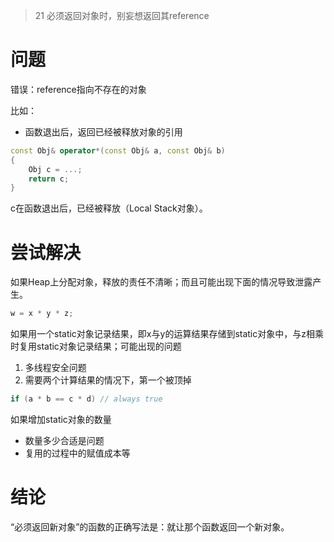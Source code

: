 > 21 必须返回对象时，别妄想返回其reference

# 问题

错误：reference指向不存在的对象

比如：

- 函数退出后，返回已经被释放对象的引用

```c++
const Obj& operator*(const Obj& a, const Obj& b)
{
    Obj c = ...;
    return c;
}
```

c在函数退出后，已经被释放（Local Stack对象）。

# 尝试解决

如果Heap上分配对象，释放的责任不清晰；而且可能出现下面的情况导致泄露产生。

```c++
w = x * y * z;
```

如果用一个static对象记录结果，即x与y的运算结果存储到static对象中，与z相乘时复用static对象记录结果；可能出现的问题

1. 多线程安全问题
2. 需要两个计算结果的情况下，第一个被顶掉

```c++
if (a * b == c * d) // always true
```

如果增加static对象的数量

- 数量多少合适是问题
- 复用的过程中的赋值成本等

# 结论

“必须返回新对象”的函数的正确写法是：就让那个函数返回一个新对象。

